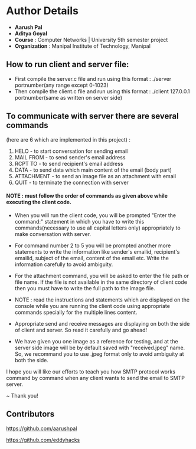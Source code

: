 # Author Details

- **Aarush Pal**
- **Aditya Goyal**
- **Course** : Computer Networks | University 5th semester project
- **Organization** : Manipal Institute of Technology, Manipal

## How to run client and server file:

- First compile the server.c file and run using this format : ./server portnumber(any range except 0-1023)
- Then compile the client.c file and run using this format : ./client 127.0.0.1 portnumber(same as written on server side)

## To communicate with server there are several commands

(here are 6 which are implemented in this project) :

1. HELO - to start conversation for sending email
2. MAIL FROM - to send sender's email address
3. RCPT TO - to send recipient's email address
4. DATA - to send data which main content of the email (body part)
5. ATTACHMENT - to send an image file as an attachment with email
6. QUIT - to terminate the connection with server

#### NOTE : must follow the order of commands as given above while executing the client code.

- When you will run the client code, you will be prompted "Enter the command:" statement in which you have to write this commands(necessary to use all capital letters only) appropriately to make conversation with server.

- For command number 2 to 5 you will be prompted another more statements to write the information like sender's emailid, recipient's emailid, subject of the email, content of the email etc. Write the information carefully to avoid ambiguity.

- For the attachment command, you will be asked to enter the file path or file name. If the file is not available in the same directory of client code then you must have to write the full path to the image file.

- NOTE : read the instructions and statements which are displayed on the console while you are running the client code using appropriate commands specially for the multiple lines content.

- Appropriate send and receive messages are displaying on both the side of client and server. So read it carefully and go ahead!

- We have given you one image as a reference for testing, and at the server side image will be by default saved with "received.jpeg" name. So, we recommand you to use .jpeg format only to avoid ambiguity at both the side.

I hope you will like our efforts to teach you how SMTP protocol works command by command when any client wants to send the email to SMTP server.

~ Thank you!

## Contributors

https://github.com/aarushpal

https://github.com/eddyhacks
